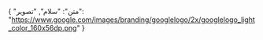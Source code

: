 {
  "متن": "سلام",
  "تصویر": "https://www.google.com/images/branding/googlelogo/2x/googlelogo_light_color_160x56dp.png"
}
